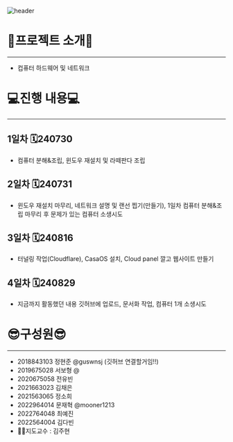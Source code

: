 ![header](https://capsule-render.vercel.app/api?type=Venom&color=0:FF66B2,100:8A2BE2=&fontColor=d6ace6&animation=twinkling&height=300&section=header&text=team%20project&fontSize=90&stroke=ffffff)

# 👻프로젝트 소개👻
----
* 컵퓨터 하드웨어 및 네트워크

# 💻진행 내용💻
----
## 1일차 🗓️240730
* 컴퓨터 분해&조립, 윈도우 재설치 및 라떼판다 조립
## 2일차 🗓️240731
* 윈도우 재설치 마무리, 네트워크 설명 및 랜선 찝기(만들기), 1일차 컴퓨터 분해&조립 마무리 후 문제가 있는 컴퓨터 소생시도
## 3일차 🗓️240816
* 터널링 작업(Cloudflare), CasaOS 설치, Cloud panel 깔고 웹사이트 만들기
## 4일차 🗓️240829
* 지금까지 활동했던 내용 깃허브에 업로드, 문서화 작업, 컴퓨터 1개 소생시도

# 😎구성원😎
----
* 2018843103 정현준 @guswnsj (깃허브 연결할거임!!)
* 2019675028 서보형 @
* 2020675058 전유빈
* 2021663023 김채은
* 2021563065 정소희
* 2022964014 문재혁 @mooner1213
* 2022764048 최예진
* 2022564004 김다빈
* 👨‍🏫지도교수 : 김주현 

